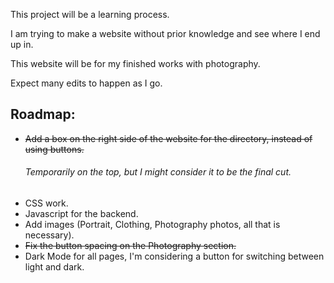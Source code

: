 This project will be a learning process.

I am trying to make a website without prior knowledge and see where I end up in.

This website will be for my finished works with photography.

Expect many edits to happen as I go.

## Roadmap:

- ~~Add a box on the right side of the website for the directory, instead of using buttons.~~
  ###### Temporarily on the top, but I might consider it to be the final cut.
- CSS work.
- Javascript for the backend.
- Add images (Portrait, Clothing, Photography photos, all that is necessary).
- ~~Fix the button spacing on the Photography section.~~
- Dark Mode for all pages, I'm considering a button for switching between light and dark.
